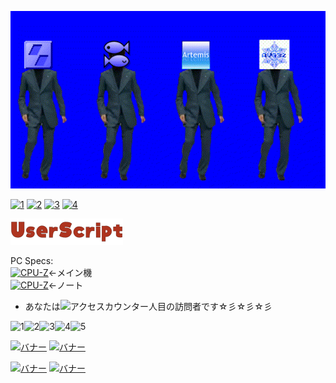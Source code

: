 [![新ADV島BB](image.gif)](ons_convlist.md)

[![1](https://web.archive.org/web/20100522220543fw_/http://dietnavi.com/banner/120-60-3.gif)](https://youtu.be/dQw4w9WgXcQ)
[![2](http://www.gendama.jp/img/invitation_banner23.gif)](https://youtu.be/E9de-cmycx8)
[![3](http://img.pointi.jp/bn/bn120_60.gif)](https://youtu.be/eYuUAGXN0KM)
[![4](https://www.chobirich.com/img/mypage/introduse/friend_120_60_b.gif)](https://youtu.be/LLFhKaqnWwk)

[![us](image2.png)](https://github.com/Prince-of-sea/UserscriptWorks_mk2)

PC Specs:<br>
[![CPU-Z](https://valid.x86.fr/cache/banner/d8ltzd-2.png)](https://valid.x86.fr/d8ltzd)←メイン機<br>
[![CPU-Z](https://valid.x86.fr/cache/banner/vr547x-2.png)](https://valid.x86.fr/vr547x)←ノート<br>

- あなたは![アクセスカウンター](http://www.rays-counter.com/d505_f7_022/6241f4e53c2ce/)人目の訪問者です☆彡☆彡☆彡<br>

![1](http://www.rays-counter.com/images/counter_01.gif)![2](http://www.rays-counter.com/images/counter_02.gif)![3](http://www.rays-counter.com/images/counter_03.gif)![4](http://www.rays-counter.com/images/counter_04.gif)![5](http://www.rays-counter.com/images/counter_05.gif) 


[![バナー](http://www.alcot.biz/img/alban_01.jpg)](http://www.alcot.biz/)
[![バナー](http://qoo.amusecraft.com/banner.jpg)](http://qoo.amusecraft.com/)

[![バナー](http://kai-soft.jp/images/kai_banner.jpg)](http://kai-soft.jp/)
[![バナー](http://www.acaciasoft.jp/acaciabn.png)](http://www.acaciasoft.jp/)
